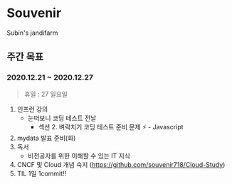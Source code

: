 # Souvenir
Subin's jandifarm

## 주간 목표

### 2020.12.21 ~ 2020.12.27
> 휴일 : 27 일요일

1. 인프런 강의
   - 눈떠보니 코딩 테스트 전날
     - 섹션 2. 벼락치기 코딩 테스트 준비 문제 ⚡ - Javascript
2. mydata 발표 준비(화)
3. 독서
   - 비전공자를 위한 이해할 수 있는 IT 지식
4. CNCF 및 Cloud 개념 숙지 (https://github.com/souvenir718/Cloud-Study)
5. TIL 1일 1commit!!

